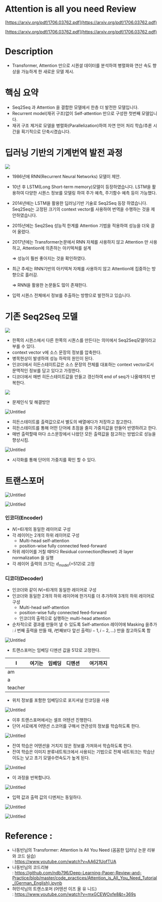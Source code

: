 # Attention is all you need Review

[[https://arxiv.org/pdf/1706.03762.pdf](https://arxiv.org/pdf/1706.03762.pdf) ](https://arxiv.org/pdf/1706.03762.pdf)

[https://arxiv.org/pdf/1706.03762.pdf](https://arxiv.org/pdf/1706.03762.pdf) 

# Description

- Transformer, Attention 만으로 시퀀셜 데이터를 분석하여 병렬화와 연산 속도 향상을 가능하게 한 새로운 모델 제시.

# 핵심 요약

- Seq2Seq 과 Attention 을 결합한 모델에서 한층 더 발전한 모델입니다.
- Recurrent model(재귀 구조)없이 Self-attention 만으로 구성한 첫번째 모델입니다.
- 재귀 구조 제거로 모델을 병렬화(Parallelization)하여 자연 언어 처리 학습/추론 시간을 획기적으로 단축시켰습니다.

# 딥러닝 기반의 기계번역 발전 과정

![](/Transformer/Attention%20is%20all%20you%20need%20Review/Untitled.png)

- 1986년에 RNN(Recurrent Neural Networks) 모델이 제안.
- 10년 후 LSTM(Long Short-term memory)모델이 등장하였습니다. LSTM을 활용하여 다양한 시퀀스 정보를 모델링 하여 주가 예측, 주기함수 예측 등이 가능했다.
- 2014년에는 LSTM을 활용한 딥러닝기반 기술로 Seq2Seq 등장 하였습니다. Seq2Seq는 고정된 크기의 context vector를 사용하여 번역을 수행하는 것을 제안하였습니다.
- 2015년에는 Seq2Seq 성능적 한계를 Attention 기법을 적용하여 성능을 더욱 끌어 올렸다.
- 2017년에는 Transformer논문에서 RNN 자체를 사용하지 않고 Attention 만 사용하고, Attention에 의존하는 아키텍쳐를 설계
    
    ⇒ 성능이 훨씬 좋아지는 것을 확인하였다.
    
- 최근 추세는 RNN기반의 아키텍쳐 자체를 사용하지 않고 Attention에 집중하는 방향으로 흘러감.
    
    ⇒ RNN을 활용한 논문들도 많이 존재한다. 
    
- 입력 시퀀스 전체에서 정보를 추출하는 방향으로 발전하고 있습니다.

# 기존 Seq2Seq 모델

![](/Transformer/Attention%20is%20all%20you%20need%20Review/Untitled%201.png)

- 한쪽의 시퀀스에서 다른 한쪽의 시퀀스를 만든다는 의미에서 Seq2Seq모델이라고 부를 수 있다.
- context vector v에 소스 문장의 정보를 압축한다.
- 병목현상이 발생하여 성능 하락의 원인이 된다.
- 인코더에서 히든스테이트값은 소스 문장의 전체를 대표하는 context vector로서 문맥적인 정보를 담고 있다고 가정한다.
- 디코더에서 매번 히든스테이트값을 만들고 갱신하여 end of seq가 나올때까지 반복한다.

![](/Transformer/Attention%20is%20all%20you%20need%20Review/Untitled%202.png)

- 문제인식 및 해결방안

![Untitled](/Transformer/Attention%20is%20all%20you%20need%20Review/Untitled%203.png)

- 히든스테이트를 출력값으로서 별도의 배열에다가 저장하고 참고한다.
- 히든스테이트를 통해 어떤 단어에 초점을 줄지 가중치값을 만들어 반영하려고 한다.
- 매번 출력할때 마다 소스문장에서 나왔던 모든 출력값을 참고하는 방법으로 성능을 향상시킴.

![Untitled](/Transformer/Attention%20is%20all%20you%20need%20Review/Untitled%204.png)

- 시각화를 통해 단어의 가중치를 확인 할 수 있다.

# 트랜스포머

![Untitled](/Transformer/Attention%20is%20all%20you%20need%20Review/Untitled%205.png)

![Untitled](/Transformer/Attention%20is%20all%20you%20need%20Review/Untitled%206.png)

### 인코더(Encoder)

- $N$(=6)개의 동일한 레이어로 구성
- 각 레이어는 2개의 하위 레이어로 구성
    - Multi-head self-attention
    - position-wise fully connected feed-forward
- 하위 레이어를 거칠 때마다 Residual connection(Resnet) 과 layer normalization 을 실행
- 각 레이어 출력의 크기는 $d_{model}$(=512)로 고정

### 디코더(Decoder)

- 인코더와 같이 $N$(=6)개의 동일한 레이어로 구성
- 인코더와 동일한 2개의 하위 레이어에 한가지를 더 추가하여 3개의 하위 레이어로 구성
    - Multi-head self-attention
    - position-wise fully connected feed-forward
    - 인코더의 출력으로 실행하는 multi-head attention
- 순차적으로 결과를 만들어 낼 수 있도록 Self-attention 레이어에 Masking 을추가 : $i$ 번째 출력을 만들 때, $i$번째보다 앞선 출력($i-1, i-2,\dots$) 만을 참고하도록 함

![Untitled](/Transformer/Attention%20is%20all%20you%20need%20Review/Untitled%207.png)

- 트랜스포머는 임베딩 디멘션 값을 512로 고정한다.

| I | 여기는  | 임베딩 | 디멘션 |  | 여기까지 |
| --- | --- | --- | --- | --- | --- |
| am |  |  |  |  |  |
| a |  |  |  |  |  |
| teacher |  |  |  |  |  |
- 위치 정보를 포함한 임베딩으로 포지셔널 인코딩을 사용

![Untitled](/Transformer/Attention%20is%20all%20you%20need%20Review/Untitled%208.png)

- 이후 트랜스포머에서는 셀프 어텐션 진행한다.
- 단어 서로에게 어텐션 스코어를 구해서 연관성의 정보를 학습하도록 한다.

![Untitled](/Transformer/Attention%20is%20all%20you%20need%20Review/Untitled%209.png)

- 잔여 학습은 어텐션을 거치지 않은 정보를 가져와서 학습하도록 한다.
- 잔여 학습은 이미지 분류네트워크에서 사용되는 기법으로 전체 네트워크는 학습난이도는 낮고 초기 모델수련속도가 높게 된다.

![Untitled](/Transformer/Attention%20is%20all%20you%20need%20Review/Untitled%2010.png)

- 이 과정을 반복합니다.

![Untitled](/Transformer/Attention%20is%20all%20you%20need%20Review/Untitled%2011.png)

- 입력 값과 출력 값의 디멘져는 동일하다.

![Untitled](/Transformer/Attention%20is%20all%20you%20need%20Review/Untitled%2012.png)

![Untitled](/Transformer/Attention%20is%20all%20you%20need%20Review/Untitled%2013.png)


# Reference :
- 나동빈님의 Transformer: Attention Is All You Need (꼼꼼한 딥러닝 논문 리뷰와 코드 실습)  
 : https://www.youtube.com/watch?v=AA621UofTUA
- 나동빈님의 코드리뷰  
 : https://github.com/ndb796/Deep-Learning-Paper-Review-and-Practice/blob/master/code_practices/Attention_is_All_You_Need_Tutorial_(German_English).ipynb
- 허민석님의 트랜스포머 (어텐션 이즈 올 유 니드)  
 : https://www.youtube.com/watch?v=mxGCEWOxfe8&t=369s
